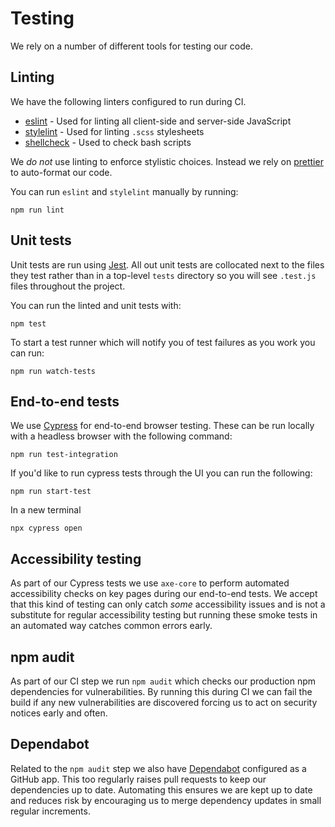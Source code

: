 # Testing

We rely on a number of different tools for testing our code.

## Linting

We have the following linters configured to run during CI.

-   [eslint](https://eslint.org/) - Used for linting all client-side and server-side JavaScript
-   [stylelint](https://stylelint.io/) - Used for linting `.scss` stylesheets
-   [shellcheck](https://www.shellcheck.net/) - Used to check bash scripts

We _do not_ use linting to enforce stylistic choices. Instead we rely on [prettier](https://prettier.io/) to auto-format our code.

You can run `eslint` and `stylelint` manually by running:

```shell script
npm run lint
```

## Unit tests

Unit tests are run using [Jest](https://jestjs.io/). All out unit tests are collocated next to the files they test rather than in a top-level `tests` directory so you will see `.test.js` files throughout the project.

You can run the linted and unit tests with:

```shell script
npm test
```

To start a test runner which will notify you of test failures as you work you can run:

```shell script
npm run watch-tests
```

## End-to-end tests

We use [Cypress](https://www.cypress.io/) for end-to-end browser testing. These can be run locally with a headless browser with the following command:

```shell script
npm run test-integration
```

If you'd like to run cypress tests through the UI you can run the following:

```shell script
npm run start-test
```

In a new terminal

```shell script
npx cypress open
```

## Accessibility testing

As part of our Cypress tests we use `axe-core` to perform automated accessibility checks on key pages during our end-to-end tests. We accept that this kind of testing can only catch _some_ accessibility issues and is not a substitute for regular accessibility testing but running these smoke tests in an automated way catches common errors early.

## npm audit

As part of our CI step we run `npm audit` which checks our production npm dependencies for vulnerabilities. By running this during CI we can fail the build if any new vulnerabilities are discovered forcing us to act on security notices early and often.

## Dependabot

Related to the `npm audit` step we also have [Dependabot](https://dependabot.com/) configured as a GitHub app. This too regularly raises pull requests to keep our dependencies up to date. Automating this ensures we are kept up to date and reduces risk by encouraging us to merge dependency updates in small regular increments.
